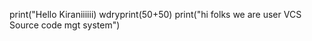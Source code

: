 print("Hello Kiraniiiiii)
wdryprint(50+50)
print("hi folks we are user VCS Source code mgt system")
